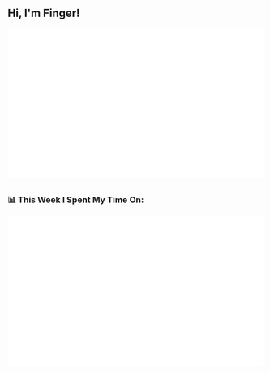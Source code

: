 <h2> Hi, I'm Finger!</h2>

<img align="right" src="https://raw.githubusercontent.com/spianmo/github-stats/master/generated/overview.svg#gh-light-mode-only">

<!-- <img align="right" height="160em" src="https://github-readme-stats-eight-theta.vercel.app/api/top-langs/?username=spianmo&layout=compact&langs_count=8&theme=algolia"/>	 -->
	
```go
package main

type Me struct {
	Name   string
	Job    string
	Code   string
	Skills string
}

func main() {
	me := &Me{
		Name:   "Finger",
		Job:    "Client-side Engineer",
		Code:   "Java, Kotlin, C#, Rust and C++ and Others",
		Skills: "Android, Security, Cross-platform client, NLP, CV, ASR ^o^",
	}
	_ = me
}
```


<h3>📊 This Week I Spent My Time On:</h3>
<img align='right' src="https://raw.githubusercontent.com/spianmo/github-stats/master/generated/languages.svg#gh-light-mode-only">

<!--START_SECTION:waka-->

```txt
Kotlin                 14 hrs 59 mins  ███████████████░░░░░░░░░░   60.36 %
Java                   2 hrs 41 mins   ██▓░░░░░░░░░░░░░░░░░░░░░░   10.81 %
XML                    1 hr 53 mins    ██░░░░░░░░░░░░░░░░░░░░░░░   07.63 %
Python                 1 hr 42 mins    █▓░░░░░░░░░░░░░░░░░░░░░░░   06.90 %
Java Properties        1 hr 8 mins     █░░░░░░░░░░░░░░░░░░░░░░░░   04.57 %
```

<!--END_SECTION:waka-->

